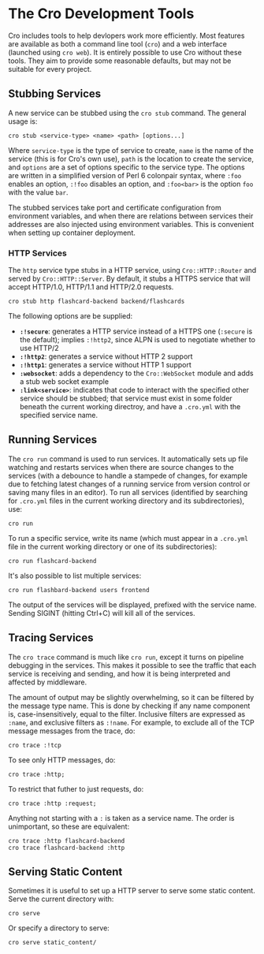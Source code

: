 # The Cro Development Tools

Cro includes tools to help devlopers work more efficiently. Most features are
available as both a command line tool (`cro`) and a web interface (launched
using `cro web`). It is entirely possible to use Cro without these tools. They
aim to provide some reasonable defaults, but may not be suitable for every
project.

## Stubbing Services

A new service can be stubbed using the `cro stub` command. The general usage
is:

    cro stub <service-type> <name> <path> [options...]

Where `service-type` is the type of service to create, `name` is the name of
the service (this is for Cro's own use), `path` is the location to create the
service, and `options` are a set of options specific to the service type. The
options are written in a simplified version of Perl 6 colonpair syntax, where
`:foo` enables an option, `:!foo` disables an option, and `:foo<bar>` is the
option `foo` with the value `bar`.

The stubbed services take port and certificate configuration from environment
variables, and when there are relations between services their addresses are
also injected using environment variables. This is convenient when setting up
container deployment.

### HTTP Services

The `http` service type stubs in a HTTP service, using `Cro::HTTP::Router` and
served by `Cro::HTTP::Server`. By default, it stubs a HTTPS service that will
accept HTTP/1.0, HTTP/1.1 and HTTP/2.0 requests.

    cro stub http flashcard-backend backend/flashcards

The following options are be supplied:

* **`:!secure`**: generates a HTTP service instead of a HTTPS one (`:secure`
  is the default); implies `:!http2`, since ALPN is used to negotiate whether
  to use HTTP/2
* **`:!http2`**: generates a service without HTTP 2 support
* **`:!http1`**: generates a service without HTTP 1 support
* **`:websocket`**: adds a dependency to the `Cro::WebSocket` module and adds
  a stub web socket example
* **`:link<service>`**: indicates that code to interact with the specified
  other service should be stubbed; that service must exist in some folder
  beneath the current working directroy, and have a `.cro.yml` with the
  specified service name.

## Running Services

The `cro run` command is used to run services. It automatically sets up file
watching and restarts services when there are source changes to the services
(with a debounce to handle a stampede of changes, for example due to fetching
latest changes of a running service from version control or saving many files
in an editor). To run all services (identified by searching for `.cro.yml`
files in the current working directory and its subdirectories), use:

    cro run

To run a specific service, write its name (which must appear in a `.cro.yml`
file in the current working directory or one of its subdirectories):

    cro run flashcard-backend 

It's also possible to list multiple services:

    cro run flashbard-backend users frontend

The output of the services will be displayed, prefixed with the service name.
Sending SIGINT (hitting Ctrl+C) will kill all of the services.

## Tracing Services

The `cro trace` command is much like `cro run`, except it turns on pipeline
debugging in the services. This makes it possible to see the traffic that each
service is receiving and sending, and how it is being interpreted and affected
by middleware.

The amount of output may be slightly overwhelming, so it can be filtered by
the message type name. This is done by checking if any name component is,
case-insensitively, equal to the filter. Inclusive filters are expressed as
`:name`, and exclusive filters as `:!name`. For example, to exclude all of
the TCP message messages from the trace, do:

    cro trace :!tcp

To see only HTTP messages, do:

    cro trace :http;

To restrict that futher to just requests, do:

    cro trace :http :request;

Anything not starting with a `:` is taken as a service name. The order is
unimportant, so these are equivalent:

    cro trace :http flashcard-backend
    cro trace flashcard-backend :http

## Serving Static Content

Sometimes it is useful to set up a HTTP server to serve some static content.
Serve the current directory with:

    cro serve

Or specify a directory to serve:

    cro serve static_content/

